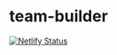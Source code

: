 # team-builder
[![Netlify Status](https://api.netlify.com/api/v1/badges/e24178b1-7cda-40d3-b350-539aadb36485/deploy-status)](https://app.netlify.com/sites/teamsmaker/deploys)